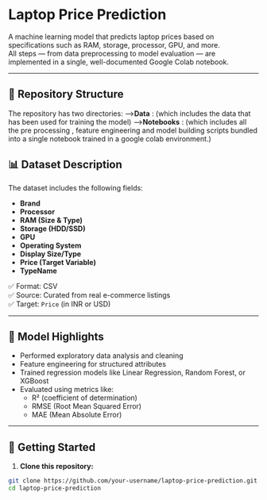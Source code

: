 # Laptop Price Prediction

A machine learning model that predicts laptop prices based on specifications such as RAM, storage, processor, GPU, and more.  
All steps — from data preprocessing to model evaluation — are implemented in a single, well-documented Google Colab notebook.

---

## 📁 Repository Structure
The repository has two directories: 
-->**Data** : (which includes the data that has been used for training the model)
-->**Notebooks** : (which includes all the pre processing , feature engineering and model building scripts bundled into a single notebook trained in a google colab environment.)

## 📊 Dataset Description

The dataset includes the following fields:

- **Brand**
- **Processor**
- **RAM (Size & Type)**
- **Storage (HDD/SSD)**
- **GPU**
- **Operating System**
- **Display Size/Type**
- **Price (Target Variable)**
- **TypeName**

✅ Format: CSV  
✅ Source: Curated from real e-commerce listings  
✅ Target: `Price` (in INR or USD)

---

## 🧠 Model Highlights

- Performed exploratory data analysis and cleaning
- Feature engineering for structured attributes
- Trained regression models like Linear Regression, Random Forest, or XGBoost
- Evaluated using metrics like:
  - R² (coefficient of determination)
  - RMSE (Root Mean Squared Error)
  - MAE (Mean Absolute Error)

---

## 🚀 Getting Started

1. **Clone this repository:**

```bash
git clone https://github.com/your-username/laptop-price-prediction.git
cd laptop-price-prediction

